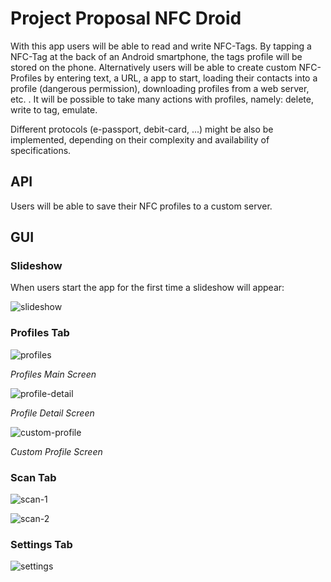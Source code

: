 # Project Proposal NFC Droid

With this app users will be able to read and write NFC-Tags. By tapping a NFC-Tag at the back of an Android smartphone, the tags profile will be stored on the phone. Alternatively users will be able to create custom NFC-Profiles by entering text, a URL, a app to start, loading their contacts into a profile (dangerous permission), downloading profiles from a web server, etc. .
It will be possible to take many actions with profiles, namely: delete, write to tag, emulate.

Different protocols (e-passport, debit-card, ...) might be also be implemented, depending on their complexity and availability of specifications.

## API

Users will be able to save their NFC profiles to a custom server.

## GUI

### Slideshow

When users start the app for the first time a slideshow will appear:

![slideshow](graphics-sketch/slideshow.png)

### Profiles Tab

![profiles](graphics-sketch/profiles.png)

*Profiles Main Screen*

![profile-detail](graphics-sketch/profile-detail.png)

*Profile Detail Screen*

![custom-profile](graphics-sketch/custom-profile.png)

*Custom Profile Screen*

### Scan Tab

![scan-1](graphics-sketch/scan-1.png)

![scan-2](graphics-sketch/scan-2.png)

### Settings Tab

![settings](graphics-sketch/settings.png)
